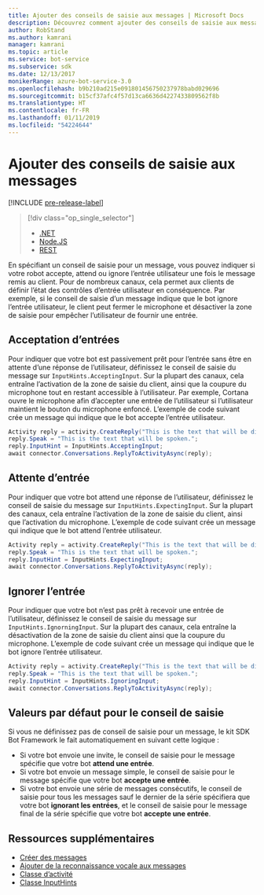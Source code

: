 ```yaml
---
title: Ajouter des conseils de saisie aux messages | Microsoft Docs
description: Découvrez comment ajouter des conseils de saisie aux messages à l’aide du kit SDK Bot Framework pour .NET.
author: RobStand
ms.author: kamrani
manager: kamrani
ms.topic: article
ms.service: bot-service
ms.subservice: sdk
ms.date: 12/13/2017
monikerRange: azure-bot-service-3.0
ms.openlocfilehash: b9b210ad215e091801456750237978babd029696
ms.sourcegitcommit: b15cf37afc4f57d13ca6636d4227433809562f8b
ms.translationtype: HT
ms.contentlocale: fr-FR
ms.lasthandoff: 01/11/2019
ms.locfileid: "54224644"
---
```

# <a name="add-input-hints-to-messages"></a>Ajouter des conseils de saisie aux messages

[!INCLUDE [pre-release-label](../includes/pre-release-label-v3.md)]

> [!div class="op_single_selector"]
> - [.NET](../dotnet/bot-builder-dotnet-add-input-hints.md)
> - [Node.JS](../nodejs/bot-builder-nodejs-send-input-hints.md)
> - [REST](../rest-api/bot-framework-rest-connector-add-input-hints.md)

En spécifiant un conseil de saisie pour un message, vous pouvez indiquer si votre robot accepte, attend ou ignore l’entrée utilisateur une fois le message remis au client. Pour de nombreux canaux, cela permet aux clients de définir l’état des contrôles d’entrée utilisateur en conséquence. Par exemple, si le conseil de saisie d’un message indique que le bot ignore l’entrée utilisateur, le client peut fermer le microphone et désactiver la zone de saisie pour empêcher l’utilisateur de fournir une entrée.

## <a name="accepting-input"></a>Acceptation d’entrées

Pour indiquer que votre bot est passivement prêt pour l’entrée sans être en attente d’une réponse de l’utilisateur, définissez le conseil de saisie du message sur `InputHints.AcceptingInput`. Sur la plupart des canaux, cela entraîne l’activation de la zone de saisie du client, ainsi que la coupure du microphone tout en restant accessible à l’utilisateur. Par exemple, Cortana ouvre le microphone afin d’accepter une entrée de l’utilisateur si l’utilisateur maintient le bouton du microphone enfoncé. L’exemple de code suivant crée un message qui indique que le bot accepte l’entrée utilisateur.

```cs
Activity reply = activity.CreateReply("This is the text that will be displayed.");
reply.Speak = "This is the text that will be spoken.";
reply.InputHint = InputHints.AcceptingInput;
await connector.Conversations.ReplyToActivityAsync(reply);
```

## <a name="expecting-input"></a>Attente d’entrée

Pour indiquer que votre bot attend une réponse de l’utilisateur, définissez le conseil de saisie du message sur `InputHints.ExpectingInput`. Sur la plupart des canaux, cela entraîne l’activation de la zone de saisie du client, ainsi que l’activation du microphone. L’exemple de code suivant crée un message qui indique que le bot attend l’entrée utilisateur.

```cs
Activity reply = activity.CreateReply("This is the text that will be displayed.");
reply.Speak = "This is the text that will be spoken.";
reply.InputHint = InputHints.ExpectingInput;
await connector.Conversations.ReplyToActivityAsync(reply);
```

## <a name="ignoring-input"></a>Ignorer l’entrée

Pour indiquer que votre bot n’est pas prêt à recevoir une entrée de l’utilisateur, définissez le conseil de saisie du message sur `InputHints.IgnorningInput`. Sur la plupart des canaux, cela entraîne la désactivation de la zone de saisie du client ainsi que la coupure du microphone. L’exemple de code suivant crée un message qui indique que le bot ignore l’entrée utilisateur.

```cs
Activity reply = activity.CreateReply("This is the text that will be displayed.");
reply.Speak = "This is the text that will be spoken.";
reply.InputHint = InputHints.IgnoringInput;
await connector.Conversations.ReplyToActivityAsync(reply);
```

## <a name="default-values-for-input-hint"></a>Valeurs par défaut pour le conseil de saisie

Si vous ne définissez pas de conseil de saisie pour un message, le kit SDK Bot Framework le fait automatiquement en suivant cette logique :

- Si votre bot envoie une invite, le conseil de saisie pour le message spécifie que votre bot **attend une entrée**.</li>
- Si votre bot envoie un message simple, le conseil de saisie pour le message spécifie que votre bot **accepte une entrée**.</li>
- Si votre bot envoie une série de messages consécutifs, le conseil de saisie pour tous les messages sauf le dernier de la série spécifiera que votre bot **ignorant les entrées**, et le conseil de saisie pour le message final de la série spécifie que votre bot **accepte une entrée**.

## <a name="additional-resources"></a>Ressources supplémentaires

- [Créer des messages](bot-builder-dotnet-create-messages.md)
- [Ajouter de la reconnaissance vocale aux messages](bot-builder-dotnet-text-to-speech.md)
- <a href="https://docs.botframework.com/en-us/csharp/builder/sdkreference/dc/d2f/class_microsoft_1_1_bot_1_1_connector_1_1_activity.html" target="_blank">Classe d’activité</a>
- <a href="/dotnet/api/microsoft.bot.connector.inputhints" target="_blank">Classe InputHints</a>
